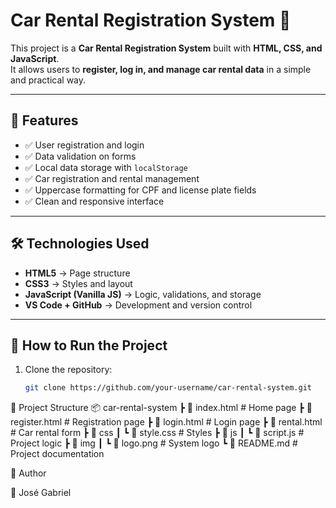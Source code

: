 # Car Rental Registration System 🚗  

This project is a **Car Rental Registration System** built with **HTML, CSS, and JavaScript**.  
It allows users to **register, log in, and manage car rental data** in a simple and practical way.  

---

## 📌 Features  

- ✅ User registration and login  
- ✅ Data validation on forms  
- ✅ Local data storage with `localStorage`  
- ✅ Car registration and rental management  
- ✅ Uppercase formatting for CPF and license plate fields  
- ✅ Clean and responsive interface  

---

## 🛠️ Technologies Used  

- **HTML5** → Page structure  
- **CSS3** → Styles and layout  
- **JavaScript (Vanilla JS)** → Logic, validations, and storage  
- **VS Code + GitHub** → Development and version control  

---

## 🚀 How to Run the Project  

1. Clone the repository:  
   ```bash
   git clone https://github.com/your-username/car-rental-system.git

📂 Project Structure
📦 car-rental-system
 ┣ 📜 index.html        # Home page
 ┣ 📜 register.html     # Registration page
 ┣ 📜 login.html        # Login page
 ┣ 📜 rental.html       # Car rental form
 ┣ 📂 css
 ┃ ┗ 📜 style.css       # Styles
 ┣ 📂 js
 ┃ ┗ 📜 script.js       # Project logic
 ┣ 📂 img
 ┃ ┗ 📜 logo.png        # System logo
 ┗ 📜 README.md         # Project documentation

📖 Author

👤 José Gabriel
